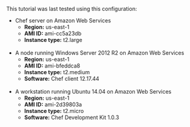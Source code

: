 This tutorial was last tested using this configuration:

* Chef server on Amazon Web Services
  * **Region:** us-east-1
  * **AMI ID:** ami-cc5a23db
  * **Instance type:** t2.large
<br /><br />
* A node running Windows Server 2012 R2 on Amazon Web Services
  * **Region:** us-east-1
  * **AMI ID:** ami-bfeddca8
  * **Instance type:** t2.medium
  * **Software:** Chef client 12.17.44
<br /><br />
* A workstation running Ubuntu 14.04 on Amazon Web Services
  * **Region:** us-east-1
  * **AMI ID:** ami-2d39803a
  * **Instance type:** t2.micro
  * **Software:** Chef Development Kit 1.0.3
